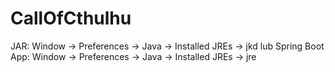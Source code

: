 # CallOfCthulhu

JAR: Window -> Preferences -> Java -> Installed JREs -> jkd lub 
Spring Boot App: Window -> Preferences -> Java -> Installed JREs -> jre